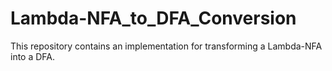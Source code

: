 # Lambda-NFA_to_DFA_Conversion
 This repository contains an implementation for transforming a Lambda-NFA into a DFA.
